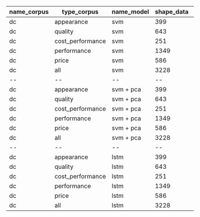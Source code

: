 | name_corpus | type_corpus      | name_model | shape_data | k_fold | accuracy |
| ----------- | ---------------- | ---------- | ---------- | ------ | -------- |
| dc          | appearance       | svm        | 399        | 5      | 90.03    |
| dc          | quality          | svm        | 643        | 5      | 47.57    |
| dc          | cost_performance | svm        | 251        | 5      | 82.12    |
| dc          | performance      | svm        | 1349       | 5      | 65.94    |
| dc          | price            | svm        | 586        | 5      | 56.17    |
| dc          | all              | svm        | 3228       | 5      | 64.75    |
| --          | --               | --         | --         | --     | --       |
| dc          | appearance       | svm + pca  | 399        | 5      | 89.80    |
| dc          | quality          | svm + pca  | 643        | 5      | 60.33    |
| dc          | cost_performance | svm + pca  | 251        | 5      | 81.57    |
| dc          | performance      | svm + pca  | 1349       | 5      | 68.87    |
| dc          | price            | svm + pca  | 586        | 5      | 70.66    |
| dc          | all              | svm + pca  | 3228       | 5      | 71.07    |
| --          | --               | --         | --         | --     | --       |
| dc          | appearance       | lstm       | 399        | 5      | 89.67    |
| dc          | quality          | lstm       | 643        | 5      | 60.56    |
| dc          | cost_performance | lstm       | 251        | 5      | 84.41    |
| dc          | performance      | lstm       | 1349       | 5      | 70.74    |
| dc          | price            | lstm       | 586        | 5      | 75.90    |
| dc          | all              | lstm       | 3228       | 5      | 73.05    |
